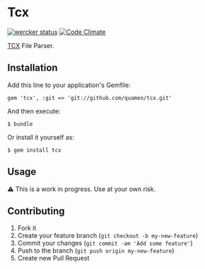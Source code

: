 # Tcx

[![wercker status](https://app.wercker.com/status/ff43412c79e815300f76afd2d6b7d029 "wercker status")](https://app.wercker.com/project/bykey/ff43412c79e815300f76afd2d6b7d029)
[![Code Climate](https://codeclimate.com/repos/52aecf0fc7f3a32702012fce/badges/5d30eb69936e693d8ffa/gpa.png)](https://codeclimate.com/repos/52aecf0fc7f3a32702012fce/feed)

[TCX](http://developer.garmin.com/schemas/tcx/v2/) File Parser.


## Installation

Add this line to your application's Gemfile:

    gem 'tcx', :git => 'git://github.com/quamen/tcx.git'

And then execute:

    $ bundle

Or install it yourself as:

    $ gem install tcx

## Usage

:warning: This is a work in progress. Use at your own risk.

## Contributing

1. Fork it
2. Create your feature branch (`git checkout -b my-new-feature`)
3. Commit your changes (`git commit -am 'Add some feature'`)
4. Push to the branch (`git push origin my-new-feature`)
5. Create new Pull Request
